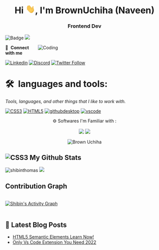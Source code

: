 <h1 align="center">Hi <img src="https://raw.githubusercontent.com/ABSphreak/ABSphreak/master/gifs/Hi.gif" width="30px">, I'm BrownUchiha (Naveen)</h1>
<h3 align="center">Frontend Dev</h3>

![Badge](https://visitor-counter-badge.vercel.app/api/BrownUchiha/BrownUchiha) <a href="https://www.github.com/BrownUchiha" target="_blank" rel="noreferrer"><img
src="https://img.shields.io/github/followers/BrownUchiha?logo=github&style=for-the-badge&color=0891b2&labelColor=1c1917" /></a>

<img align="right" alt="Coding" width="400" src="https://cdn.dribbble.com/users/2646423/screenshots/5507196/computer.gif">

🔗 &nbsp;**Connect with me**

[![Linkedin](https://img.shields.io/static/v1?label=&message=Linkedin&color=0E7FBF&&&style=flat&logo=linkedin&logoColor=white)](https://www.linkedin.com/in/naveenkumar-gumaste/)
[![Discord](https://img.shields.io/static/v1?label=&labelColor=6E85D3&message=BrownUchiha&color=555555&style=flat&logo=discord&logoColor=white)](https://discord.com/users/BrownUchiha#8121)
[![Twitter Follow](https://img.shields.io/twitter/follow/BrownUchiha?color=1DA1F2&logo=twitter&style=flat)](https://twitter.com/intent/follow?original_referer=https%3A%2F%2Ftwitter.com%2Fitsmeshibintmz&screen_name=BrownUchiha)

# 🛠 **&nbsp;languages and tools:**

<i>Tools, languages, and other things that I like to work with.</i>

<a href="https://www.w3.org/TR/CSS/#css" target="_blank" rel="noreferrer"><img src="https://raw.githubusercontent.com/danielcranney/readme-generator/main/public/icons/skills/css3-colored.svg" height="30" alt="CSS3" /></a>
<a href="https://developer.mozilla.org/en-US/docs/Glossary/HTML5" target="_blank" rel="noreferrer"><img src="https://raw.githubusercontent.com/danielcranney/readme-generator/main/public/icons/skills/html5-colored.svg" height="30" alt="HTML5" /></a>
<a href="https://desktop.github.com/" target="_blank" rel="noreferrer"><img src="https://avatars.githubusercontent.com/u/13171334?s=200&v=4" height="30" alt="githubdesktop" /></a>
<a href="https://code.visualstudio.com/" target="_blank" rel="noreferrer"><img src="https://upload.wikimedia.org/wikipedia/commons/thumb/9/9a/Visual_Studio_Code_1.35_icon.svg/1024px-Visual_Studio_Code_1.35_icon.svg.png" height="30" alt="vscode" /></a>
<p align='center'>
⚙️ Softwares I'm Familiar with :<br><br>
<img src="https://img.shields.io/badge/Visual_Studio_Code-0078D4?style=for-the-badge&logo=visual%20studio%20code&logoColor=white" />
<img src="https://img.shields.io/badge/Adobe%20Photoshop-31A8FF?style=for-the-badge&logo=Adobe%20Photoshop&logoColor=black" />
</p>

<p align="center"> <img src="https://komarev.com/ghpvc/?username=BrownUchiha&label=Profile%20views&color=blueviolet&style=flat" alt="Brown Uchiha" /> </p>

## <img src="https://cdn.discordapp.com/attachments/1020926419708166205/1034125465369182270/stats.png" height="25" alt="CSS3" /> My Github Stats

<p> <img src="https://github-readme-stats-itsmeshibintmz.vercel.app/api?username=BrownUchiha&show_icons=true&&line_height=25&width=20&title_color=FFFFFF&icon_color=FFFFFF&text_color=FFFFFF&bg_color=000000" alt="shibinthomas" />
<a href="http://www.github.com/BrownUchiha"><img src="https://github-readme-streak-stats.herokuapp.com/?user=itsmeshibintmz&stroke=ffffff&background=000000&ring=0891b2&fire=FF0000&currStreakNum=ffffff&currStreakLabel=0891b2&sideNums=ffffff&sideLabels=ffffff&dates=ffffff&hide_border=false" /></a>

## Contribution Graph

  <br/>
   <a href="https://github.com/itsmeshibintmz"><img alt="Shibin's Activity Graph" src="https://activity-graph.herokuapp.com/graph?username=BrownUchiha&custom_title=Brown'%20Uchiha's%20Contribution%20Graph&theme=react-dark" /></a>
  <br/>

<br/>

## 📕 Latest Blog Posts

<!-- BLOG-POST-LIST:START -->

- [HTML5 Semantic Elements Learn Now!](https://medium.com/@Cynos/html5-semantic-elements-learn-now-9a3547f1b779)
- [Only Vs Code Extension You Need 2022](https://medium.com/@Cynos/only-vs-code-extension-you-need-2022-a8225d1e6354)
